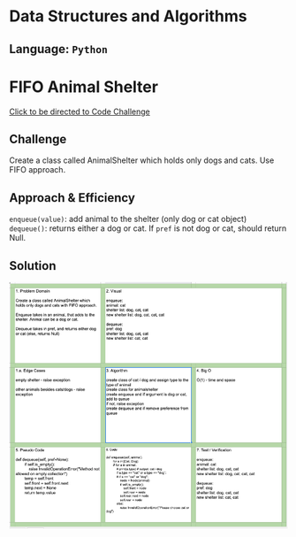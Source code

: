 # Data Structures and Algorithms

## Language: `Python`

# FIFO Animal Shelter
[Click to be directed to Code Challenge](https://github.com/gracerosemary/data-structures-and-algorithms/tree/master/python/code_challenges/fifo_animal_shelter)      

## Challenge
Create a class called AnimalShelter which holds only dogs and cats. Use FIFO approach.

## Approach & Efficiency
`enqueue(value)`: add animal to the shelter (only dog or cat object)  
`dequeue()`: returns either a dog or cat. If `pref` is not dog or cat, should return Null. 


## Solution
![Solution Image](python/assets/animal.png)   